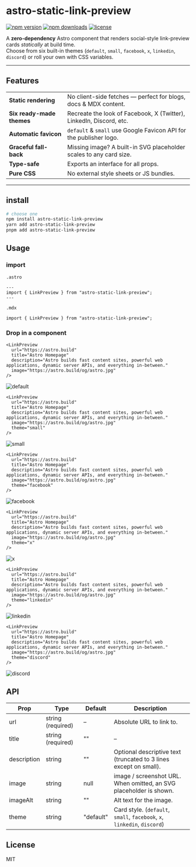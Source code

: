 # astro-static-link-preview

[![npm version](https://img.shields.io/npm/v/astro-static-link-preview.svg)](https://www.npmjs.com/package/astro-static-link-preview) 
[![npm downloads](https://img.shields.io/npm/dt/astro-static-link-preview.svg)](https://www.npmjs.com/package/astro-static-link-preview) 
[![license](https://img.shields.io/npm/l/astro-static-link-preview.svg)](https://github.com/NPJigaK/astro-static-link-preview/blob/main/LICENSE)  

A **zero-dependency** Astro component that renders social-style link-preview cards *statically* at build time.  
Choose from six built-in themes (`default`, `small`, `facebook`, `x`, `linkedin`, `discord`) or roll your own with CSS variables.

---

## Features

|  |  |
|---|---|
| **Static rendering** | No client-side fetches — perfect for blogs, docs & MDX content. |
| **Six ready-made themes** | Recreate the look of Facebook, X (Twitter), LinkedIn, Discord, etc. |
| **Automatic favicon** | `default` & `small` use Google Favicon API for the publisher logo. |
| **Graceful fall-back** | Missing image? A built-in SVG placeholder scales to any card size. |
| **Type-safe** | Exports an interface for all props. |
| **Pure CSS** | No external style sheets or JS bundles. |
---

## install
```bash
# choose one
npm install astro-static-link-preview
yarn add astro-static-link-preview
pnpm add astro-static-link-preview
```

## Usage
### import
`.astro`
```astro
---
import { LinkPreview } from "astro-static-link-preview";
---
```

`.mdx`
```mdx
import { LinkPreview } from "astro-static-link-preview";
```

### Drop in a component
```mdx
<LinkPreview
  url="https://astro.build"
  title="Astro Homepage"
  description="Astro builds fast content sites, powerful web applications, dynamic server APIs, and everything in-between."
  image="https://astro.build/og/astro.jpg"
/>
```
![default](doc/default.jpg)

```mdx
<LinkPreview
  url="https://astro.build"
  title="Astro Homepage"
  description="Astro builds fast content sites, powerful web applications, dynamic server APIs, and everything in-between."
  image="https://astro.build/og/astro.jpg"
  theme="small"
/>
```
![small](doc/small.jpg)

```mdx
<LinkPreview
  url="https://astro.build"
  title="Astro Homepage"
  description="Astro builds fast content sites, powerful web applications, dynamic server APIs, and everything in-between."
  image="https://astro.build/og/astro.jpg"
  theme="facebook"
/>
```
![facebook](doc/facebook.jpg)

```mdx
<LinkPreview
  url="https://astro.build"
  title="Astro Homepage"
  description="Astro builds fast content sites, powerful web applications, dynamic server APIs, and everything in-between."
  image="https://astro.build/og/astro.jpg"
  theme="x"
/>
```
![x](doc/x.jpg)

```mdx
<LinkPreview
  url="https://astro.build"
  title="Astro Homepage"
  description="Astro builds fast content sites, powerful web applications, dynamic server APIs, and everything in-between."
  image="https://astro.build/og/astro.jpg"
  theme="linkedin"
/>
```
![linkedin](doc/linkedin.jpg)

```mdx
<LinkPreview
  url="https://astro.build"
  title="Astro Homepage"
  description="Astro builds fast content sites, powerful web applications, dynamic server APIs, and everything in-between."
  image="https://astro.build/og/astro.jpg"
  theme="discord"
/>
```
![discord](doc/discord.jpg)

## API


Prop | Type | Default | Description
|---|---|---|---|
url | string (required) | – | Absolute URL to link to.
title | string (required) | "" | – | Heading text (can contain markup).
description | string | "" | Optional descriptive text (truncated to 3 lines except on small).
image | string | null | image / screenshot URL. When omitted, an SVG placeholder is shown.
imageAlt | string | "" | Alt text for the image.
theme | string | "default" | Card style. (`default`, `small`, `facebook`, `x`, `linkedin`, `discord`)

## License
MIT
